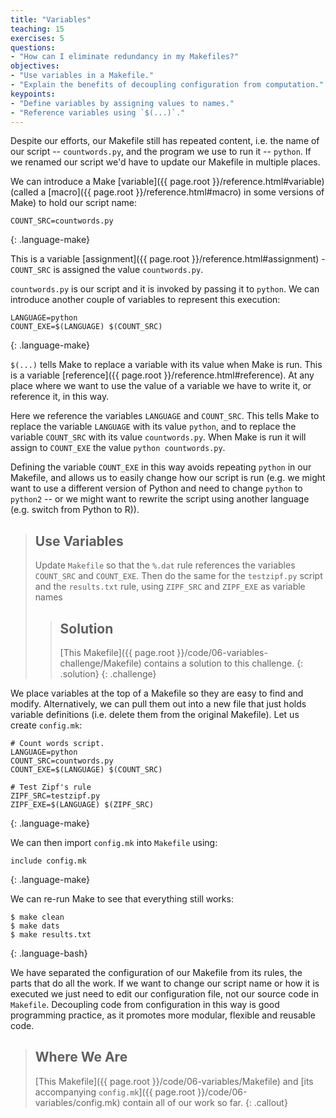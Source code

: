 ```yaml
---
title: "Variables"
teaching: 15
exercises: 5
questions:
- "How can I eliminate redundancy in my Makefiles?"
objectives:
- "Use variables in a Makefile."
- "Explain the benefits of decoupling configuration from computation."
keypoints:
- "Define variables by assigning values to names."
- "Reference variables using `$(...)`."
---
```


Despite our efforts, our Makefile still has repeated content, i.e.
the name of our script -- `countwords.py`, and the program we use to run it --
`python`. If we renamed our script we'd have to update our Makefile in multiple
places.

We can introduce a Make [variable]({{ page.root }}/reference.html#variable) (called a
[macro]({{ page.root }}/reference.html#macro) in some versions of Make) to hold our
script name:

~~~
COUNT_SRC=countwords.py
~~~
{: .language-make}

This is a variable [assignment]({{ page.root }}/reference.html#assignment) -
`COUNT_SRC` is assigned the value `countwords.py`.

`countwords.py` is our script and it is invoked by passing it to
`python`. We can introduce another couple of variables to represent this
execution:

~~~
LANGUAGE=python
COUNT_EXE=$(LANGUAGE) $(COUNT_SRC)
~~~
{: .language-make}

`$(...)` tells Make to replace a variable with its value when Make
is run. This is a variable [reference]({{ page.root }}/reference.html#reference). At
any place where we want to use the value of a variable we have to
write it, or reference it, in this way.

Here we reference the variables `LANGUAGE` and `COUNT_SRC`. This tells Make to
replace the variable `LANGUAGE` with its value `python`,
and to replace the variable `COUNT_SRC` with its value `countwords.py`. When
Make is run it will assign to `COUNT_EXE` the value `python
countwords.py`.

Defining the variable `COUNT_EXE` in this way avoids repeating `python` in our 
Makefile, and allows us to easily
change how our script is run (e.g. we might want to use a different
version of Python and need to change `python` to `python2` -- or we might want
to rewrite the script using another language (e.g. switch from Python to R)).

> ## Use Variables
>
> Update `Makefile` so that the `%.dat` rule
> references the variables `COUNT_SRC` and `COUNT_EXE`.
> Then do the same for the `testzipf.py` script
> and the `results.txt` rule,
> using `ZIPF_SRC` and `ZIPF_EXE` as variable names
>
> > ## Solution
> > [This Makefile]({{ page.root }}/code/06-variables-challenge/Makefile)
> > contains a solution to this challenge.
> {: .solution}
{: .challenge}

We place variables at the top of a Makefile so they are easy to
find and modify. Alternatively, we can pull them out into a new
file that just holds variable definitions (i.e. delete them from
the original Makefile). Let us create `config.mk`:

~~~
# Count words script.
LANGUAGE=python
COUNT_SRC=countwords.py
COUNT_EXE=$(LANGUAGE) $(COUNT_SRC)

# Test Zipf's rule
ZIPF_SRC=testzipf.py
ZIPF_EXE=$(LANGUAGE) $(ZIPF_SRC)
~~~
{: .language-make}

We can then import `config.mk` into `Makefile` using:

~~~
include config.mk
~~~
{: .language-make}

We can re-run Make to see that everything still works:

~~~
$ make clean
$ make dats
$ make results.txt
~~~
{: .language-bash}

We have separated the configuration of our Makefile from its rules,
the parts that do all the work. If we want to change our script name
or how it is executed we just need to edit our configuration file, not
our source code in `Makefile`. Decoupling code from configuration in
this way is good programming practice, as it promotes more modular,
flexible and reusable code.

> ## Where We Are
>
> [This Makefile]({{ page.root }}/code/06-variables/Makefile)
> and [its accompanying `config.mk`]({{ page.root }}/code/06-variables/config.mk)
> contain all of our work so far.
{: .callout}

